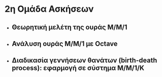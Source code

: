 # 2η Ομάδα Ασκήσεων

- ## Θεωρητική μελέτη της ουράς Μ/Μ/1
- ## Ανάλυση ουράς Μ/Μ/1 με Octave
- ## Διαδικασία γεννήσεων θανάτων (birth-death process): εφαρμογή σε σύστημα Μ/Μ/1/Κ
